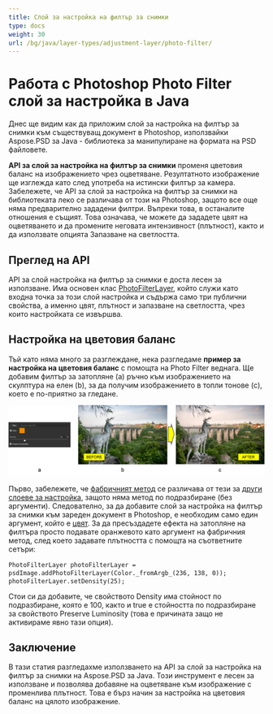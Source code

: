 ```yaml
---
title: Слой за настройка на филтър за снимки
type: docs
weight: 30
url: /bg/java/layer-types/adjustment-layer/photo-filter/
---
```


# Работа с Photoshop Photo Filter слой за настройка в Java

Днес ще видим как да приложим слой за настройка на филтър за снимки към съществуващ документ в Photoshop, използвайки Aspose.PSD за Java - библиотека за манипулиране на формата на PSD файловете.

**API за слой за настройка на филтър за снимки** променя цветовия баланс на изображението чрез оцветяване. Резултатното изображение ще изглежда като след употреба на истински филтър за камера. Забележете, че API за слой за настройка на филтър за снимки на библиотеката леко се различава от този на Photoshop, защото все още няма предварително зададени филтри. Въпреки това, в останалите отношения е същият. Това означава, че можете да зададете цвят на оцветяването и да промените неговата интензивност (плътност), както и да използвате опцията Запазване на светлостта.

## Преглед на API

API за слой настройка на филтър за снимки е доста лесен за използване. Има основен клас [PhotoFilterLayer](https://reference.aspose.com/psd/java/com.aspose.psd.fileformats.psd.layers.adjustmentlayers/photofilterlayer), който служи като входна точка за този слой настройка и съдържа само три публични свойства, а именно цвят, плътност и запазване на светлостта, чрез които настройката се извършва.

## Настройка на цветовия баланс

Тъй като няма много за разглеждане, нека разгледаме **пример за настройка на цветовия баланс** с помощта на Photo Filter веднага. Ще добавим филтър за затопляне (a) ръчно към изображението на скулптура на елен (b), за да получим изображението в топли тонове (c), което е по-приятно за гледане.

![Пример за слой за настройка на филтър за снимки](photo-filter-adjustment-layer-figure-1.png)

Първо, забележете, че [фабричният метод](https://reference.aspose.com/psd/java/com.aspose.psd.fileformats.psd/PsdImage#addPhotoFilterLayer-com.aspose.psd.Color-) се различава от тези за [други слоеве за настройка](https://docs.aspose.com/display/psdjava/PSD+Adjustment+Layers), защото няма метод по подразбиране (без аргументи). Следователно, за да добавите слой за настройка на филтър за снимки към зареден документ в Photoshop, е необходим само един аргумент, който е [цвят](https://reference.aspose.com/psd/java/com.aspose.psd/Color). За да пресъздадете ефекта на затопляне на филтъра просто подавате оранжевото като аргумент на фабричния метод, след което задавате плътността с помощта на съответните сетъри:

    PhotoFilterLayer photoFilterLayer = psdImage.addPhotoFilterLayer(Color._fromArgb_(236, 138, 0));
    photoFilterLayer.setDensity(25);

Стои си да добавите, че свойството Density има стойност по подразбиране, която е 100, както и true е стойността по подразбиране за свойството Preserve Luminosity (това е причината защо не активираме явно тази опция).

## Заключение

В тази статия разгледахме използването на API за слой за настройка на филтър за снимки на Aspose.PSD за Java. Този инструмент е лесен за използване и позволява добавяне на оцветяване към изображение с променлива плътност. Това е бърз начин за настройка на цветовия баланс на цялото изображение.

